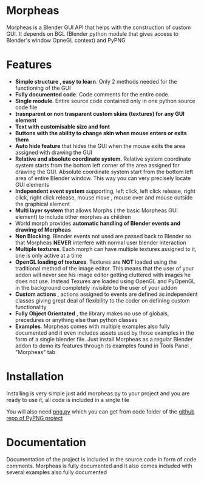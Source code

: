 # Morpheas
Morpheas is a Blender GUI API that helps with the construction of custom GUI. It depends on BGL (Blender python module that gives access to Blender's window OpneGL context) and PyPNG

# Features

* **Simple structure , easy to learn**. Only 2 methods needed for the functioning of the GUI
* **Fully documented code**. Code comments for the entire code.
* **Single module**. Entire source code contained only in one python source code file
* **trasnparent or non trasparent custom skins (textures) for any GUI element**
* **Text with customisable size and font**
* **Buttons with the ability to change skin when mouse enters or exits them**
* **Auto hide feature** that hides the GUI when the mouse exits the area assigned with drawing the GUI
* **Relative and absolute coordinate system**. Relative system coordinate system starts from the bottom left corner of the area assigned for drawing the GUI. Absolute coordinate system start from the bottom left area of entire Blender window. This way you can very precisely locate GUI elements
* **Independent event system** supporting, left click, left click release, right click, right click release, mouse move , mouse over and mouse outside the graphical element
* **Multi layer system** that allows Morphs ( the basic Morpheas GUI element) to include other morphes as children
* World morph provides **automatic handling of Blender events and drawing of Morpheas**
* **Non Blocking**. Blender events not used are passed back to Blender so that Morpheas **NEVER** interfere with normal user blender interaction 
* **Multiple textures**. Each morph can have multiple textures assigned to it, one is only active at a time
* **OpenGL loading of textures**. Textures are **NOT** loaded using the traditional method of the image editor. This means that the user of your addon will never see his image editor getting cluttered with images he does not use. Instead Texures are loaded using OpenGL and PyOpenGL in the background completely invisible to the user of your addon
* **Custom actions** , actions assigned to events are defined as independent classes giving great deal of flexibility to the coder on defining custom functionality
* **Fully Object Orientated** , the library makes no use of globals, precedures or anything else than python classes
* **Examples**. Morpheas comes with multiple examples also fully documented and it even includes assets used by those examples in the form of a single blender file. Just install Morpheas as a regular Blender addon to demo its features through its examples found in Tools Panel , "Morpheas" tab

# Installation
Installing is very simple just add morpheas.py to your project and you are ready to use it, all code is included in a single file

You will also need [png.py](https://github.com/drj11/pypng/blob/master/code/png.py) which you can get from code folder of the [github repo of PyPNG project](https://github.com/drj11/pypng)

# Documentation

Documentation of the project is included in the source code in form of code comments. Morpheas is fully documented and it also comes included with several examples also fully documented

